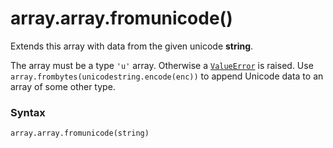# array.array.fromunicode()

Extends this array with data from the given unicode **string**.

The array must be a type `'u'` array. Otherwise a [`ValueError`](/exceptions/ValueError.md) is raised. Use `array.frombytes(unicodestring.encode(enc))` to append Unicode data to an array of some other type.

### Syntax

```python
array.array.fromunicode(string)
```